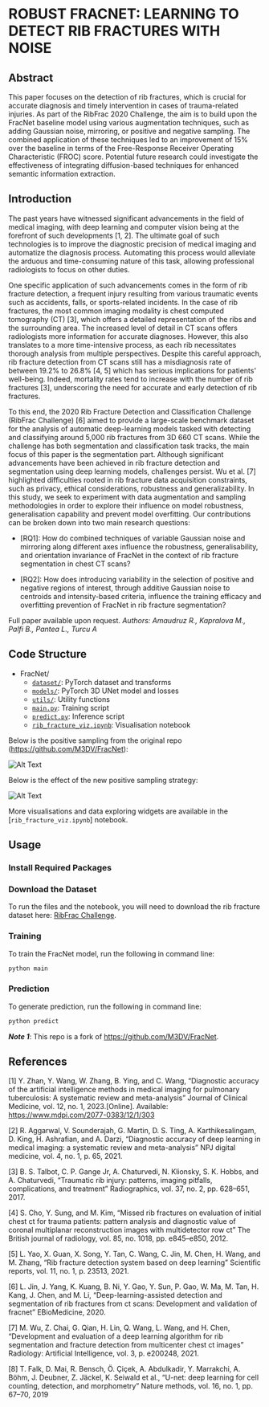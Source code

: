 # ROBUST FRACNET: LEARNING TO DETECT RIB FRACTURES WITH NOISE





## Abstract
This paper focuses on the detection of rib fractures, which is crucial for accurate diagnosis and timely intervention in cases of trauma-related injuries. As part of the RibFrac 2020 Challenge, the aim is to build upon the FracNet baseline model using various augmentation techniques, such as adding Gaussian noise, mirroring, or positive and negative sampling. The combined application of these techniques led to an improvement of 15% over the baseline in terms of the Free-Response Receiver Operating Characteristic (FROC) score. Potential future research could investigate the effectiveness of integrating diffusion-based techniques for enhanced semantic information extraction.

## Introduction
The past years have witnessed significant advancements in the field of medical imaging, with deep learning and computer vision being at the forefront of such developments [1, 2]. The ultimate goal of such technologies is to improve the diagnostic precision of medical imaging and automatize the diagnosis process. Automating this process would alleviate the arduous and time-consuming nature of this task, allowing professional radiologists to focus on other duties.

One specific application of such advancements comes in the form of rib fracture detection, a frequent injury resulting from various traumatic events such as accidents, falls, or sports-related incidents. In the case of rib fractures, the most common imaging modality is chest computed tomography (CT) [3], which offers a detailed representation of the ribs and the surrounding area. The increased level of detail in CT scans offers radiologists more information for accurate diagnoses. However, this also translates to a more time-intensive process, as each rib necessitates thorough analysis from multiple perspectives. Despite this careful approach, rib fracture detection from CT scans still has a misdiagnosis rate of between 19.2% to 26.8% [4, 5] which has serious implications for patients' well-being. Indeed, mortality rates tend to increase with the number of rib fractures [3], underscoring the need for accurate and early detection of rib fractures.

To this end, the 2020 Rib Fracture Detection and Classification Challenge (RibFrac Challenge) [6] aimed to provide a large-scale benchmark dataset for the analysis of automatic deep-learning models tasked with detecting and classifying around 5,000 rib fractures from 3D 660 CT scans. While the challenge has both segmentation and classification task tracks, the main focus of this paper is the segmentation part. Although significant advancements have been achieved in rib fracture detection and segmentation using deep learning models, challenges persist. Wu et al. [7] highlighted difficulties rooted in rib fracture data acquisition constraints, such as privacy, ethical considerations, robustness and generalizability. In this study, we seek to experiment with data augmentation and sampling methodologies in order to explore their influence on model robustness, generalisation capability and prevent model overfitting. Our contributions can be broken down into two main research questions:

- [RQ1]: How do combined techniques of variable Gaussian noise and mirroring along different axes influence the robustness, generalisability, and orientation invariance of FracNet in the context of rib fracture segmentation in chest CT scans?


- [RQ2]: How does introducing variability in the selection of positive and negative regions of interest, through additive Gaussian noise to centroids and intensity-based criteria, influence the training efficacy and overfitting prevention of FracNet in rib fracture segmentation?

Full paper available upon request. *Authors: Amaudruz R., Kapralova M., Palfi B., Pantea L., Turcu A*

## Code Structure
* FracNet/
    * [`dataset/`](./dataset): PyTorch dataset and transforms
    * [`models/`](./models): PyTorch 3D UNet model and losses
    * [`utils/`](./utils): Utility functions
    * [`main.py`](main.py): Training script
    * [`predict.py`](predict.py): Inference script
    * [`rib_fracture_viz.ipynb`](rib_fracture_viz.ipynb): Visualisation notebook

Below is the positive sampling from the original repo (https://github.com/M3DV/FracNet):

![Alt Text](visualisations/ori_pos_sampling_viz-axial.gif)

Below is the effect of the new positive sampling strategy:

![Alt Text](visualisations/mod_pos_sampling_viz-axial.gif)


More visualisations and data exploring widgets are available in the [`rib_fracture_viz.ipynb`] notebook. 


## Usage

### Install Required Packages



### Download the Dataset
To run the files and the notebook, you will need to download the rib fracture dataset here: [RibFrac Challenge](https://ribfrac.grand-challenge.org/dataset/).
### Training
To train the FracNet model, run the following in command line:
```bash
python main
```

### Prediction
To generate prediction, run the following in command line:
```bash
python predict 
```

***Note 1***: This repo is a fork of https://github.com/M3DV/FracNet.


## References

[1] Y. Zhan, Y. Wang, W. Zhang, B. Ying, and C. Wang, “Diagnostic accuracy of the artificial intelligence methods in medical imaging for pulmonary tuberculosis: A systematic review and meta-analysis” Journal of Clinical Medicine, vol. 12, no. 1, 2023.[Online]. Available: https://www.mdpi.com/2077-0383/12/1/303

[2] R. Aggarwal, V. Sounderajah, G. Martin, D. S. Ting, A. Karthikesalingam, D. King, H. Ashrafian, and A. Darzi, “Diagnostic accuracy of deep learning in medical imaging: a systematic review and meta-analysis” NPJ digital medicine, vol. 4, no. 1, p. 65, 2021.

[3] B. S. Talbot, C. P. Gange Jr, A. Chaturvedi, N. Klionsky, S. K. Hobbs, and A. Chaturvedi, “Traumatic rib injury: patterns, imaging pitfalls, complications, and treatment” Radiographics, vol. 37, no. 2, pp. 628–651, 2017.

[4] S. Cho, Y. Sung, and M. Kim, “Missed rib fractures on evaluation of initial chest ct for trauma patients: pattern analysis and diagnostic value of coronal multiplanar reconstruction images with multidetector row ct” The British journal of radiology, vol. 85, no. 1018, pp. e845–e850, 2012.

[5] L. Yao, X. Guan, X. Song, Y. Tan, C. Wang, C. Jin, M. Chen, H. Wang, and M. Zhang, “Rib fracture detection system based on deep learning” Scientific reports, vol. 11, no. 1, p. 23513, 2021.

[6] L. Jin, J. Yang, K. Kuang, B. Ni, Y. Gao, Y. Sun, P. Gao, W. Ma, M. Tan, H. Kang, J. Chen, and M. Li, “Deep-learning-assisted detection and segmentation of rib fractures from ct scans: Development and validation of fracnet” EBioMedicine, 2020.

[7] M. Wu, Z. Chai, G. Qian, H. Lin, Q. Wang, L. Wang, and H. Chen, “Development and evaluation of a deep learning algorithm for rib segmentation and fracture detection from multicenter chest ct images” Radiology: Artificial Intelligence, vol. 3, p. e200248, 2021.

[8] T. Falk, D. Mai, R. Bensch, &Ouml;. &Ccedil;i&ccedil;ek, A. Abdulkadir, Y. Marrakchi, A. B&ouml;hm, J. Deubner, Z. J&auml;ckel, K. Seiwald et al., “U-net: deep learning for cell counting, detection, and morphometry” Nature methods, vol. 16, no. 1, pp. 67–70, 2019


